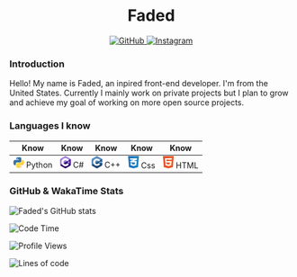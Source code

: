 <div align="center">
  <h1>Faded</h1>
  <a href="https://github.com/FadedRGH">
    <img alt="GitHub" src="https://img.shields.io/badge/github%20-%23121011.svg?&style=for-the-badge&logo=github&logoColor=white">
  </a>
  <a href="https://www.instagram.com/fadedrgh">
    <img alt="Instagram" src="https://img.shields.io/badge/instagram%20-%23E4405F.svg?&style=for-the-badge&logo=Instagram&logoColor=white">
  </a>
</div>

### Introduction

Hello! My name is Faded, an inpired front-end developer. I'm from the United States. Currently I mainly work on private projects but I plan to grow and achieve my goal of working on more open source projects. 

### Languages I know

 **Know**                                        | **Know**                                               | **Know**                                               | **Know**                                           | **Know**                                                  
-----------------------------------------------------|-------------------------------------------------------------|-------------------------------------------------------------|-----------------------------------------------------|--------------------------------------------------------------
 <img width="19px" src="./assets/python-5.svg"> Python | <img width="19px" src="./assets/c--4.svg"> C# | <img width="19px" src="./assets/c.svg"> C++       | <img width="19px" src="./assets/css-3.svg"> Css | <img width="19px" src="./assets/html-1.svg"> HTML                                                           |                                                             |                                                     |                                                                                                               

### GitHub & WakaTime Stats

![Faded's GitHub stats](https://github-readme-stats.vercel.app/api?username=Faded&show_icons=true&theme=dark)

<!--START_SECTION:waka-->
![Code Time](http://img.shields.io/badge/Code%20Time-1%2C514%20hrs%2014%20mins-blue)

![Profile Views](http://img.shields.io/badge/Profile%20Views-2-blue)

![Lines of code](https://img.shields.io/badge/From%20Hello%20World%20I%27ve%20Written-4%20Thousand%20lines%20of%20code-blue)
